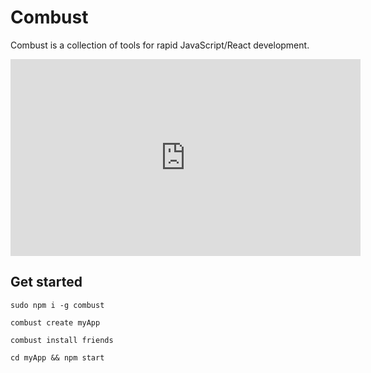 # Combust
Combust is a collection of tools for rapid JavaScript/React development.


<iframe width="560" height="315" src="https://www.youtube.com/embed/lJnvq0A_7WQ" frameborder="0" allow="autoplay; encrypted-media" allowfullscreen></iframe>

## Get started
`sudo npm i -g combust`

`combust create myApp`

`combust install friends`

`cd myApp && npm start`

